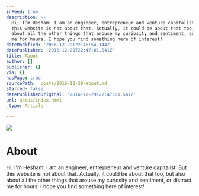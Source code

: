 ```yaml
---
inFeed: true
description: >-
  Hi, I’m Hesham! I am an engineer, entrepreneur and venture capitalist. But
  this website is not about that. Actually, it could be about that too, but also
  about all the other things that arouse my curiosity and sentiment, or distract
  me for hours. I hope you find something here of interest!
dateModified: '2016-12-29T22:46:54.144Z'
datePublished: '2016-12-29T22:47:01.541Z'
title: About
author: []
publisher: {}
via: {}
hasPage: true
sourcePath: _posts/2016-12-29-about.md
starred: false
datePublishedOriginal: '2016-12-29T22:47:01.541Z'
url: about/index.html
_type: Article

---
```

![](https://the-grid-user-content.s3-us-west-2.amazonaws.com/e551bf05-5d1c-4036-8df9-0a18c4ed0141.jpg)

# About

Hi, I'm Hesham! I am an engineer, entrepreneur and venture capitalist. But this website is not about that. Actually, it could be about that too, but also about all the other things that arouse my curiosity and sentiment, or distract me for hours. I hope you find something here of interest!